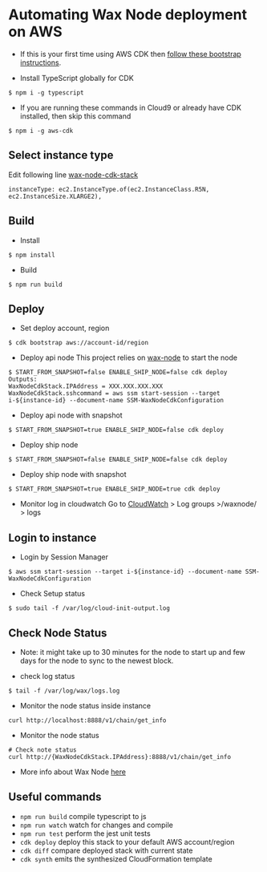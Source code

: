 # Automating Wax Node deployment on AWS
- If this is your first time using AWS CDK then [follow these bootstrap instructions](https://docs.aws.amazon.com/cdk/v2/guide/bootstrapping.html).

- Install TypeScript globally for CDK
```
$ npm i -g typescript
```
- If you are running these commands in Cloud9 or already have CDK installed, then skip this command
```
$ npm i -g aws-cdk
```
## Select instance type
Edit following line [wax-node-cdk-stack](./lib/wax-node-cdk-stack.ts)

```
instanceType: ec2.InstanceType.of(ec2.InstanceClass.R5N, ec2.InstanceSize.XLARGE2),
```

## Build
- Install
```
$ npm install
```

- Build
```
$ npm run build
```

## Deploy
- Set deploy account, region
```
$ cdk bootstrap aws://account-id/region
```

- Deploy api node
This project relies on [wax-node](https://github.com/worldwide-asset-exchange/wax-node) to start the node
```
$ START_FROM_SNAPSHOT=false ENABLE_SHIP_NODE=false cdk deploy
Outputs:
WaxNodeCdkStack.IPAddress = XXX.XXX.XXX.XXX
WaxNodeCdkStack.sshcommand = aws ssm start-session --target i-${instance-id} --document-name SSM-WaxNodeCdkConfiguration
```

- Deploy api node with snapshot
```
$ START_FROM_SNAPSHOT=true ENABLE_SHIP_NODE=false cdk deploy
```

- Deploy ship node
```
$ START_FROM_SNAPSHOT=false ENABLE_SHIP_NODE=false cdk deploy
```

- Deploy ship node with snapshot
```
$ START_FROM_SNAPSHOT=true ENABLE_SHIP_NODE=true cdk deploy
```

- Monitor log in cloudwatch
Go to [CloudWatch](https://console.aws.amazon.com/cloudwatch) > Log groups >/waxnode/ > logs

## Login to instance
- Login by Session Manager
```
$ aws ssm start-session --target i-${instance-id} --document-name SSM-WaxNodeCdkConfiguration
```
- Check Setup status
```
$ sudo tail -f /var/log/cloud-init-output.log
```

## Check Node Status
* Note: it might take up to 30 minutes for the node to start up and few days for the node to sync to the newest block.

- check log status
```
$ tail -f /var/log/wax/logs.log
```

- Monitor the node status inside instance
```
curl http://localhost:8888/v1/chain/get_info
```

- Monitor the node status
```
# Check note status
curl http://{WaxNodeCdkStack.IPAddress}:8888/v1/chain/get_info
```

- More info about Wax Node [here](https://github.com/worldwide-asset-exchange/wax-node/)
## Useful commands

* `npm run build`   compile typescript to js
* `npm run watch`   watch for changes and compile
* `npm run test`    perform the jest unit tests
* `cdk deploy`      deploy this stack to your default AWS account/region
* `cdk diff`        compare deployed stack with current state
* `cdk synth`       emits the synthesized CloudFormation template
